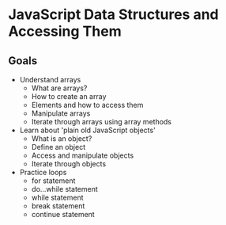 # JavaScript Data Structures and Accessing Them

## Goals
- Understand arrays
    - What are arrays?
    - How to create an array 
    - Elements and how to access them
    - Manipulate arrays
    - Iterate through arrays using array methods
- Learn about 'plain old JavaScript objects'
    - What is an object?
    - Define an object
    - Access and manipulate objects
    - Iterate through objects
- Practice loops
    - for statement
    - do…while statement
    - while statement
    - break statement
    - continue statement